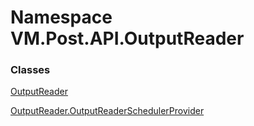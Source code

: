 # Namespace VM.Post.API.OutputReader

### Classes

 [OutputReader](VM.Post.API.OutputReader.OutputReader.md)

 [OutputReader.OutputReaderSchedulerProvider](VM.Post.API.OutputReader.OutputReader.OutputReaderSchedulerProvider.md)


